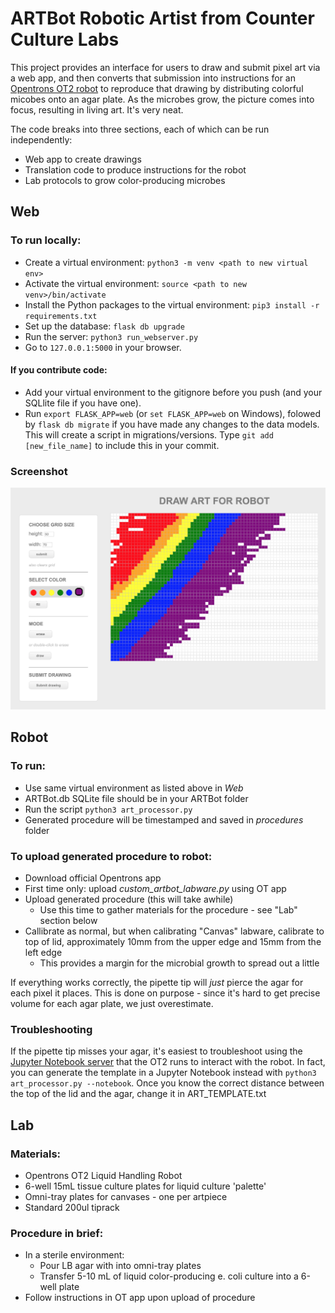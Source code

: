 # ARTBot Robotic Artist from Counter Culture Labs
This project provides an interface for users to draw and submit pixel art via a web app, and then converts that submission into instructions for an [Opentrons OT2 robot](https://www.opentrons.com) to reproduce that drawing by distributing colorful micobes onto an agar plate. As the microbes grow, the picture comes into focus, resulting in living art. It's very neat.

The code breaks into three sections, each of which can be run independently:
- Web app to create drawings
- Translation code to produce instructions for the robot
- Lab protocols to grow color-producing microbes

## Web

### To run locally:
- Create a virtual environment: ```python3 -m venv <path to new virtual env> ```
- Activate the virtual environment: ```source <path to new venv>/bin/activate```
- Install the Python packages to the virtual environment: ```pip3 install -r requirements.txt```
- Set up the database: ```flask db upgrade```
- Run the server: ```python3 run_webserver.py```
- Go to ```127.0.0.1:5000``` in your browser.

#### If you contribute code:
- Add your virtual environment to the gitignore before you push (and your SQLlite file if you have one).
- Run ```export FLASK_APP=web``` (or ```set FLASK_APP=web``` on Windows), folowed by ```flask db migrate``` if you have made any changes to the data models. This will create a script in migrations/versions. Type ```git add [new_file_name]``` to include this in your commit.

### Screenshot
![ARTBot Screenshot](/ARTBotScreenShot.png?raw=true "ARTBot Screenshot")

## Robot

### To run:
- Use same virtual environment as listed above in *Web*
- ARTBot.db SQLite file should be in your ARTBot folder
- Run the script ```python3 art_processor.py```
- Generated procedure will be timestamped and saved in _procedures_ folder

### To upload generated procedure to robot:
- Download official Opentrons app
- First time only: upload _custom_artbot_labware.py_ using OT app
- Upload generated procedure (this will take awhile)
	- Use this time to gather materials for the procedure - see "Lab" section below
- Callibrate as normal, but when calibrating "Canvas" labware, calibrate to top of lid, approximately 10mm from the upper edge and 15mm from the left edge
	- This provides a margin for the microbial growth to spread out a little

If everything works correctly, the pipette tip will _just_ pierce the agar for each pixel it places. This is done on purpose - since it's hard to get precise volume for each agar plate, we just overestimate.

### Troubleshooting
If the pipette tip misses your agar, it's easiest to troubleshoot using the [Jupyter Notebook server](LINK) that the OT2 runs to interact with the robot. In fact, you can generate the template in a Jupyter Notebook instead with ```python3 art_processor.py --notebook```. Once you know the correct distance between the top of the lid and the agar, change it in ART_TEMPLATE.txt

## Lab

### Materials:
- Opentrons OT2 Liquid Handling Robot
- 6-well 15mL tissue culture plates for liquid culture 'palette'
- Omni-tray plates for canvases - one per artpiece
- Standard 200ul tiprack

### Procedure in brief:
- In a sterile environment:
	- Pour LB agar with into omni-tray plates
	- Transfer 5-10 mL of liquid color-producing e. coli culture into a 6-well plate
- Follow instructions in OT app upon upload of procedure
